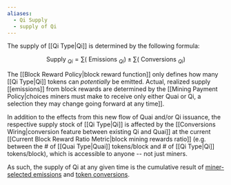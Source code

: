 ```yaml
---
aliases:
  - Qi Supply
  - supply of Qi
---
```

The supply of [[Qi Type|Qi]] is determined by the following formula:

$$\text { Supply }{ }_{Q i}=\sum\left(\text { Emissions }_{Q i}\right) \pm \sum\left(\text { Conversions }_{Q i}\right)$$

The [[Block Reward Policy|block reward function]] only defines how many [[Qi Type|Qi]] tokens can _potentially_ be emitted. Actual, realized supply [[emissions]] from block rewards are determined by the [[Mining Payment Policy|choices miners must make to receive only either Quai or Qi, a selection they may change going forward at any time]].

In addition to the effects from this new flow of Quai and/or Qi issuance, the respective supply stock of [[Qi Type|Qi]] is affected by the [[Conversions Wiring|conversion feature between existing Qi and Quai]] at the current [[Current Block Reward Ratio Metric|block mining rewards ratio]] (e.g. between the # of [[Quai Type|Quai]] tokens/block and # of [[Qi Type|Qi]] tokens/block), which is accessible to anyone -- not just miners.

As such, the supply of Qi at any given time is the cumulative result of [miner-selected emissions](https://qu.ai/docs/learn/tokenomics/token-dynamics/block-rewards/) and [token conversions](https://qu.ai/docs/learn/tokenomics/token-dynamics/conversions/).